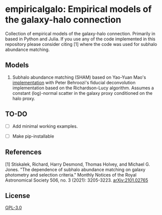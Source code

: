 # empiricalgalo: Empirical models of the galaxy-halo connection

Collection of empirical models of the galaxy-halo connection. Primarily in based in Python and Julia. If you use any of the code implemented in this repository please consider citing [1] where the code was used for subhalo abundance matching.

## Models
1. Subhalo abundance matching (SHAM) based on Yao-Yuan Mao's [implementation](https://github.com/yymao/abundancematching) with Peter Behroozi's fiducial deconvolution implementation based on the Richardson-Lucy algorithm. Assumes a constant (log)-normal scatter in the galaxy proxy conditioned on the halo proxy.




## TO-DO
- [ ] Add minimal working examples.
- [ ] Make pip-installable



## References
[1] Stiskalek, Richard, Harry Desmond, Thomas Holvey, and Michael G. Jones. "The dependence of subhalo abundance matching on galaxy photometry and selection criteria." Monthly Notices of the Royal Astronomical Society 506, no. 3 (2021): 3205-3223. [arXiv:2101.02765](https://arxiv.org/abs/2101.02765)

## License
[GPL-3.0](https://www.gnu.org/licenses/gpl-3.0.en.html)
